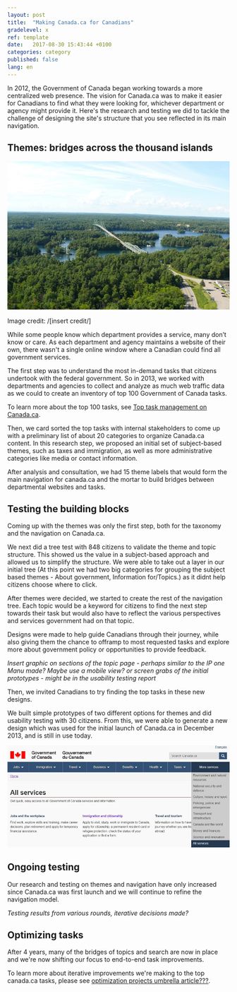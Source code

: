 ```yaml
---
layout: post
title:  "Making Canada.ca for Canadians"
gradelevel: x
ref: template
date:   2017-08-30 15:43:44 +0100
categories: category
published: false
lang: en
---
```


<!--Objectives: demonstrate how we evolved the theme and topic layer that users see reflected in the main nav for Canada.ca -->

In 2012, the Government of Canada began working towards a more centralized web presence. The vision for Canada.ca was to make it easier for Canadians to find what they were looking for, whichever department or agency might provide it. Here's the research and testing we did to tackle the challenge of designing the site's structure that you see reflected in its main navigation.

## Themes: bridges across the thousand islands

<img class="img-responsive" alt="Bridge across the Thousand Islands" src="/images/thousand-islands-bridge_600x400.jpg">

Image credit: /[insert credit/]

While some people know which department provides a service, many don’t know or care. As each department and agency maintains a website of their own, there wasn't a single online window where a Canadian could find all government services. 
 
The first step was to understand the most in-demand tasks that citizens undertook with the federal government. So in 2013, we worked with departments and agencies to collect and analyze as much web traffic data as we could to create an inventory of top 100 Government of Canada tasks.

To learn more about the top 100 tasks, see [Top task management on Canada.ca]().

Then, we card sorted the top tasks with internal stakeholders to come up with a preliminary list of about 20 categories to organize Canada.ca content. In this research step, we proposed an initial set of subject-based themes, such as taxes and immigration, as well as more administrative categories like media or contact information.    

<!-- ** How did we group them originally?** Not sure actually where the themes came from - will check -->

After analysis and consultation, we had 15 theme labels that would form the main navigation for canada.ca and the mortar to build bridges between departmental websites and tasks.

## Testing the building blocks

Coming up with the themes was only the first step, both for the taxonomy and the navigation on Canada.ca.

We next did a tree test with 848 citizens to validate the theme and topic structure. This showed us the value in a subject-based approach and allowed us to simplify the structure. We were able to take out a layer in our initial tree (At this point we had two big categories for grouping the subject based themes - About government, Information for/Topics.) as it didnt help citizens choose where to click.

After themes were decided, we started to create the rest of the navigation tree. Each topic would be a keyword for citizens to find the next step towards their task but would also have to reflect the various perspectives and services government had on that topic. 

Designs were made to help guide Canadians through their journey, while also giving them the chance to offramp to most requested tasks and explore more about government policy or opportunities to provide feedback.

*Insert graphic on sections of the topic page - perhaps similar to the IP one Manu made? Maybe use a mobile view?*
*or screen grabs of the initial prototypes - might be in the usability testing report*

Then, we invited Canadians to try finding the top tasks in these new designs. 

We built simple prototypes of two different options for themes and did usability testing with 30 citizens. From this, we were able to generate a new design which was used for the initial launch of Canada.ca in December 2013, and is still in use today.

<img class="img-responsive" alt="Themes on canada.ca" src="/images/themes_1000x457.jpg">

## Ongoing testing

Our research and testing on themes and navigation have only increased since Canada.ca was first launch and we will continue to refine the navigation model.

*Testing results from various rounds, iterative decisions made?*

<!-- moved all the search stuff out, should be a separate article on search -->

## Optimizing tasks

After 4 years, many of the bridges of topics and search are now in place and we're now shifting our focus to end-to-end task improvements.

To learn more about iterative improvements we're making to the top canada.ca tasks, please see [optimization projects umbrella article???]().
